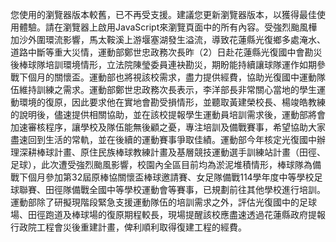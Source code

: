 您使用的瀏覽器版本較舊，已不再受支援。建議您更新瀏覽器版本，以獲得最佳使用體驗。請在瀏覽器上啟用JavaScript來瀏覽頁面中的所有內容。受強烈颱風樺加沙外圍環流影響，馬太鞍溪上游堰塞湖發生溢流，導致花蓮縣光復鄉多處淹水、道路中斷等重大災情，運動部鄭世忠政務次長昨（2）日赴花蓮縣光復國中會勘災後棒球隊培訓環境情形，立法院陳瑩委員連袂勘災，期盼能持續讓球隊運作如期參戰下個月的關懷盃。運動部也將視該校需求，盡力提供經費，協助光復國中運動隊伍維持訓練之需求。運動部鄭世忠政務次長表示，李洋部長非常關心當地的學生運動環境的復原，因此要求他在實地會勘受損情形，並聽取黃建榮校長、楊竣皓教練的說明後，儘速提供相關協助，並在該校提報學生運動員培訓需求後，運動部將會加速審核程序，讓學校及隊伍能無後顧之憂，專注培訓及備戰賽事，希望協助大家盡速回到生活的常軌，並在後續的運動賽事爭取佳績。運動部今年核定光復國中辦理深耕棒球計畫、原住民族棒球教練計畫及基層競技運動選手訓練站計畫（田徑、足球），此次遭受強烈颱風影響，校園內全區目前均為淤泥堆積情形，棒球隊為備戰下個月參加第32屆原棒協關懷盃棒球邀請賽、女足隊備戰114學年度中等學校足球聯賽、田徑隊備戰全國中等學校運動會等賽事，已規劃前往其他學校進行培訓。運動部除了研擬現階段緊急支援運動隊伍的培訓需求之外，評估光復國中的足球場、田徑跑道及棒球場的復原期程較長，現場提醒該校應盡速透過花蓮縣政府提報行政院工程會災後重建計畫，俾利順利取得復建工程的經費。